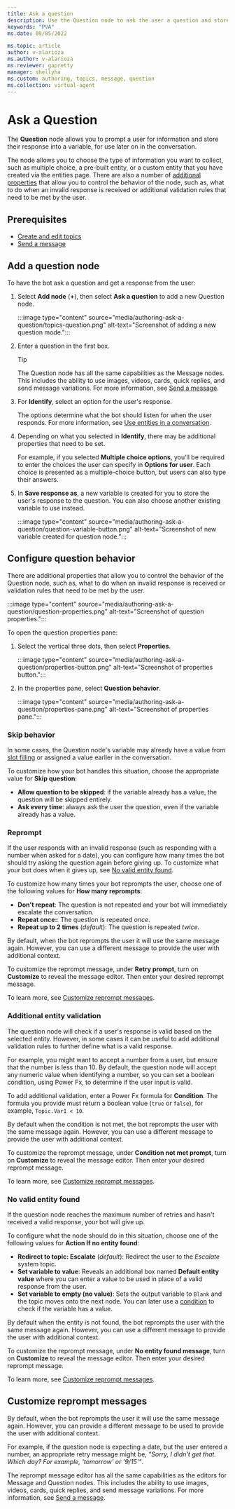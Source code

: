 ```yaml
---
title: Ask a question
description: Use the Question node to ask the user a question and store their response in a variable.
keywords: "PVA"
ms.date: 09/05/2022

ms.topic: article
author: v-alarioza
ms.author: v-alarioza
ms.reviewer: gapretty
manager: shellyha
ms.custom: authoring, topics, message, question
ms.collection: virtual-agent
---
```


# Ask a Question

The **Question** node allows you to prompt a user for information and store their response into a variable, for use later on in the conversation.

The node allows you to choose the type of information you want to collect, such as multiple choice, a pre-built entity, or a custom entity that you have created via the entities page. There are also a number of [additional properties](#configure-question-behavior) that allow you to control the behavior of the node, such as, what to do when an invalid response is received or additional validation rules that need to be met by the user.

## Prerequisites

- [Create and edit topics](authoring-create-edit-topics.md)
- [Send a message](authoring-send-message.md)

## Add a question node

To have the bot ask a question and get a response from the user:

1. Select **Add node** (**+**), then select **Ask a question** to add a new Question node.

   :::image type="content" source="media/authoring-ask-a-question/topics-question.png" alt-text="Screenshot of adding a new question mode.":::

1. Enter a question in the first box.

    > [!TIP]
    > The Question node has all the same capabilities as the Message nodes. This includes the ability to use images, videos, cards, quick replies, and send message variations. For more information, see [Send a message](authoring-send-message.md).

1. For **Identify**, select an option for the user's response.

   The options determine what the bot should listen for when the user responds. For more information, see [Use entities in a conversation](advanced-entities-slot-filling.md#use-entities-in-a-conversation).

1. Depending on what you selected in **Identify**, there may be additional properties that need to be set.

   For example, if you selected **Multiple choice options**, you'll be required to enter the choices the user can specify in **Options for user**. Each choice is presented as a multiple-choice button, but users can also type their answers.

1. In **Save response as**, a new variable is created for you to store the user's response to the question. You can also choose another existing variable to use instead.

    :::image type="content" source="media/authoring-ask-a-question/question-variable-button.png" alt-text="Screenshot of new variable created for question node.":::

## Configure question behavior

There are additional properties that allow you to control the behavior of the Question node, such as, what to do when an invalid response is received or validation rules that need to be met by the user.

:::image type="content" source="media/authoring-ask-a-question/question-properties.png" alt-text="Screenshot of question properties.":::

To open the question properties pane:

1. Select the vertical three dots, then select **Properties**.

    :::image type="content" source="media/authoring-ask-a-question/properties-button.png" alt-text="Screenshot of properties button.":::

1. In the properties pane, select **Question behavior**.

    :::image type="content" source="media/authoring-ask-a-question/properties-pane.png" alt-text="Screenshot of properties pane.":::

### Skip behavior

In some cases, the Question node's variable may already have a value from [slot filling](advanced-entities-slot-filling.md) or assigned a value earlier in the conversation.

To customize how your bot handles this situation, choose the appropriate value for **Skip question**:

- **Allow question to be skipped**: if the variable already has a value, the question will be skipped entirely.
- **Ask every time**: always ask the user the question, even if the variable already has a value.

### Reprompt

If the user responds with an invalid response (such as responding with a number when asked for a date), you can configure how many times the bot should try asking the question again before giving up. To customize what your bot does when it gives up, see [No valid entity found](#no-valid-entity-found).

To customize how many times your bot reprompts the user, choose one of the following values for **How many reprompts**:

- **Don't repeat**: The question is not repeated and your bot will immediately escalate the conversation.
- **Repeat once:**: The question is repeated _once_.
- **Repeat up to 2 times** (_default_): The question is repeated _twice_.

By default, when the bot reprompts the user it will use the same message again. However, you can use a different message to provide the user with additional context.

To customize the reprompt message, under **Retry prompt**, turn on **Customize** to reveal the message editor. Then enter your desired reprompt message.

To learn more, see [Customize reprompt messages](#customize-reprompt-messages).

### Additional entity validation

The question node will check if a user's response is valid based on the selected entity. However, in some cases it can be useful to add additional validation rules to further define what is a valid response.

For example, you might want to accept a number from a user, but ensure that the number is less than 10. By default, the question node will accept any numeric value when identifying a number, so you can set a boolean condition, using Power Fx, to determine if the user input is valid.

To add additional validation, enter a Power Fx formula for **Condition**. The formula you provide must return a boolean value (`true` or `false`), for example, `Topic.Var1 < 10`.

By default when the condition is not met, the bot reprompts the user with the same message again. However, you can use a different message to provide the user with additional context.

To customize the reprompt message, under **Condition not met prompt**, turn on **Customize** to reveal the message editor. Then enter your desired reprompt message.

To learn more, see [Customize reprompt messages](#customize-reprompt-messages).

### No valid entity found

If the question node reaches the maximum number of retries and hasn't received a valid response, your bot will give up.

To configure what the node should do in this situation, choose one of the following values for **Action If no entity found**:

- **Redirect to topic: Escalate** (_default_): Redirect the user to the _Escalate_ system topic.
- **Set variable to value**: Reveals an additional box named **Default entity value** where you can enter a value to be used in place of a valid response from the user.
- **Set variable to empty (no value)**: Sets the output variable to `Blank` and the topic moves onto the next node. You can later use a [condition](authoring-using-conditions.md) to check if the variable has a value.

<!-- FIXME: this is not a reprompt message, but a message to let he user know a default value was used -->
By default when the entity is not found, the bot reprompts the user with the same message again. However, you can use a different message to provide the user with additional context.

To customize the reprompt message, under **No entity found message**, turn on **Customize** to reveal the message editor. Then enter your desired reprompt message.

To learn more, see [Customize reprompt messages](#customize-reprompt-messages).

## Customize reprompt messages

By default, when the bot reprompts the user it will use the same message again. However, you can provide a different message to be used to provide the user with additional context.

For example, if the question node is expecting a date, but the user entered a number, an appropriate retry message might be, _"Sorry, I didn't get that. Which day? For example, 'tomorrow' or '9/15'"_.

The reprompt message editor has all the same capabilities as the editors for Message and Question nodes. This includes the ability to use images, videos, cards, quick replies, and send message variations. For more information, see [Send a message](authoring-send-message.md).
